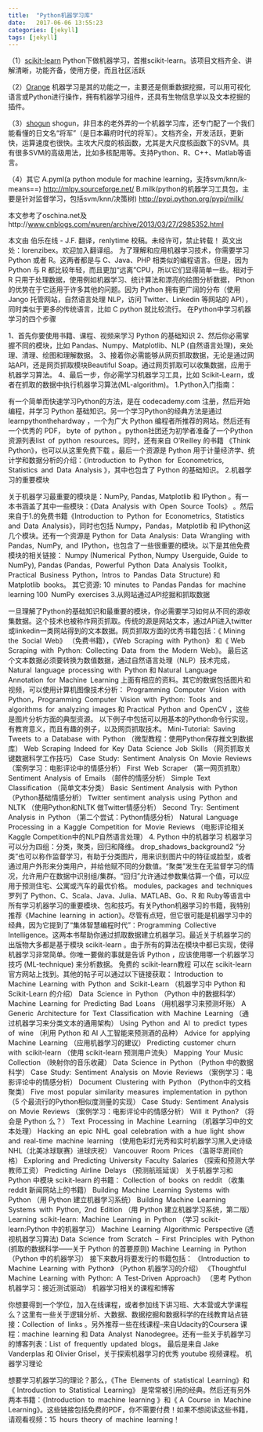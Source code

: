 ```yaml
---
title:  "Python机器学习库"
date:   2017-06-06 13:55:23
categories: [jekyll]
tags: [jekyll]
---
```

（1）[scikit-learn]("http://scikit-learn.org/stable/")
    Python下做机器学习，首推scikit-learn。该项目文档齐全、讲解清晰，功能齐备，使用方便，而且社区活跃

（2）[Orange]("http://orange.biolab.si/")
    机器学习是其的功能之一，主要还是侧重数据挖掘，可以用可视化语言或Python进行操作，拥有机器学习组件，还具有生物信息学以及文本挖掘的插件。
	
（3）[shogun]("http://shogun-toolbox.org/")
    shogun，非日本的老外弄的一个机器学习库，还专门配了一个我们能看懂的日文名“将军”（是日本幕府时代的将军）。文档齐全，开发活跃，更新快，运算速度也很快。主攻大尺度的核函数，尤其是大尺度核函数下的SVM。具有很多SVM的高级用法，比如多核配用等。支持Python、R、C++、Matlab等语言。
	
（4）其它
     A.pyml(a python module for machine learning，支持svm/knn/k-means==)
         http://mlpy.sourceforge.net/
     B.milk(python的机器学习工具包，主要是针对监督学习，包括svm/knn/决策树)
         http://pypi.python.org/pypi/milk/

   本文参考了oschina.net及http://www.cnblogs.com/wuren/archive/2013/03/27/2985352.html


本文由 伯乐在线 - J.F. 翻译，renlytime 校稿。未经许可，禁止转载！
英文出处：lorenzibex。欢迎加入翻译组。
为了理解和应用机器学习技术，你需要学习 Python 或者 R。这两者都是与 C、Java、PHP 相类似的编程语言。但是，因为 Python 与 R 都比较年轻，而且更加“远离”CPU，所以它们显得简单一些。相对于R 只用于处理数据，使用例如机器学习、统计算法和漂亮的绘图分析数据， Pthon 的优势在于它适用于许多其他的问题。因为 Python 拥有更广阔的分布（使用 Jango 托管网站，自然语言处理 NLP，访问 Twitter、Linkedin 等网站的 API），同时类似于更多的传统语言，比如 C python 就比较流行。
在Python中学习机器学习的四个步骤

1、首先你要使用书籍、课程、视频来学习 Python 的基础知识
2、然后你必需掌握不同的模块，比如 Pandas、Numpy、Matplotlib、NLP (自然语言处理)，来处理、清理、绘图和理解数据。
3、接着你必需能够从网页抓取数据，无论是通过网站API，还是网页抓取模块Beautiful Soap。通过网页抓取可以收集数据，应用于机器学习算法。
4、最后一步，你必需学习机器学习工具，比如 Scikit-Learn，或者在抓取的数据中执行机器学习算法(ML-algorithm)。
1.Python入门指南：

有一个简单而快速学习Python的方法，是在 codecademy.com  注册，然后开始编程，并学习 Python 基础知识。另一个学习Python的经典方法是通过 learnpythonthehardway ，一个为广大 Python 编程者所推荐的网站。然后还有一个优秀的 PDF， byte of python 。python社团还为初学者准备了一个Python资源列表list of python resources。同时，还有来自 O’Reilley 的书籍 《Think Python》，也可以从这里免费下载 。最后一个资源是 Python 用于计量经济学、统计学和数据分析的介绍：《Introduction to Python for Econometrics, Statistics and Data Analysis 》，其中也包含了 Python 的基础知识。
2.机器学习的重要模块

关于机器学习最重要的模块是：NumPy, Pandas, Matplotlib 和 IPython 。有一本书涵盖了其中一些模块：《Data Analysis with Open Source Tools》 。然后来自于1.的免费书籍《Introduction to Python for Econometrics, Statistics and Data Analysis》，同时也包括 Numpy，Pandas，Matplotlib 和 IPython这几个模块。还有一个资源是 Python for Data Analysis: Data Wrangling with Pandas, NumPy, and IPython，也包含了一些很重要的模块。以下是其他免费模块的相关链接： Numpy (Numerical Python, Numpy Userguide, Guide to NumPy),  Pandas (Pandas, Powerful Python Data Analysis Toolkit，Practical Business Python，Intros to Pandas Data Structure)  和  Matplotlib books。
其它资源:
10 minutes to Pandas
Pandas for machine learning
100 NumPy exercises
3.从网站通过API挖掘和抓取数据

一旦理解了Python的基础知识和最重要的模块，你必需要学习如何从不同的源收集数据。这个技术也被称作网页抓取。传统的源是网站文本，通过API进入twitter或linkedin一类网站得到的文本数据。网页抓取方面的优秀书籍包括：《 Mining the Social Web》 （免费书籍），《Web Scraping with Python》 和《 Web Scraping with Python: Collecting Data from the Modern Web》。
最后这个文本数据必须要转换为数值数据，通过自然语言处理（NLP）技术完成， Natural language processing with Python 和 Natural Language Annotation for Machine Learning 上面有相应的资料。其它的数据包括图片和视频，可以使用计算机图像技术分析： Programming Computer Vision with Python，Programming Computer Vision with Python: Tools and algorithms for analyzing images  和  Practical Python and OpenCV ，这些是图片分析方面的典型资源。
以下例子中包括可以用基本的Python命令行实现，有教育意义，而且有趣的例子，以及网页抓取技术。
Mini-Tutorial: Saving Tweets to a Database with Python （微型教程：使用Python保存推文到数据库）
Web Scraping Indeed for Key Data Science Job Skills （网页抓取关键数据科学工作技巧）
Case Study: Sentiment Analysis On Movie Reviews （案例学习：电影评论中的情感分析）
First Web Scraper （第一网页抓取）
Sentiment Analysis of Emails （邮件的情感分析）
Simple Text Classification （简单文本分类）
Basic Sentiment Analysis with Python （Python基础情感分析）
Twitter sentiment analysis using Python and NLTK （使用Python和NLTK 做Twitter情感分析）
Second Try: Sentiment Analysis in Python （第二个尝试：Python情感分析）
Natural Language Processing in a Kaggle Competition for Movie Reviews  （电影评论相关Kaggle Competition中的NLP自然语言处理）
4. Python 中的机器学习
机器学习可以分为四组：分类，聚类，回归和降维。
drop_shadows_background2
“分类”也可以称作监督学习，有助于分类图片，用来识别图片中的特征或脸型，或者通过用户外形来分类用户，并给他赋不同的分数值。“聚类”发生在无监督学习的情况，允许用户在数据中识别组/集群。“回归”允许通过参数集估算一个值，可以应用于预测住宅、公寓或汽车的最优价格。
modules, packages and techniques 罗列了 Python、C、Scala、Java、Julia、MATLAB、Go、R 和 Ruby等语言中所有学习机器学习的重要模块、包和技巧。有关Python机器学习的书籍，我特别推荐《Machine learning in action》。尽管有点短，但它很可能是机器学习中的经典，因为它提到了“集体智慧编程时代”：Programming Collective Intelligence。这两本书帮助你通过抓取数据建立机器学习。最近关于机器学习的出版物大多都是基于模块 scikit-learn 。由于所有的算法在模块中都已实现，使得机器学习非常简单。你唯一要做的事就是告诉 Python ，应该使用哪一个机器学习技巧 (ML-technique) 来分析数据。
免费的 scikit-learn教程 可以在 scikit-learn 官方网站上找到。其他的帖子可以通过以下链接获取：
Introduction to Machine Learning with Python and Scikit-Learn （机器学习中 Python 和 Scikit-Learn 的介绍）
Data Science in Python （Python 中的数据科学）
Machine Learning for Predicting Bad Loans （用机器学习来预测坏账）
A Generic Architecture for Text Classification with Machine Learning     （通过机器学习来分类文本的通用架构）
Using Python and AI to predict types of wine  （利用 Python 和 AI 人工智能来预测酒的品种）
Advice for applying Machine Learning  （应用机器学习的建议）
Predicting customer churn with scikit-learn  （使用 scikit-learn 预测用户流失）
Mapping Your Music Collection  （映射你的音乐收藏）
Data Science in Python  （Python 中的数据科学）
Case Study: Sentiment Analysis on Movie Reviews  （案例学习：电影评论中的情感分析）
Document Clustering with Python  （Python中的文档聚类）
Five most popular similarity measures implementation in python  （5 个最流行的Python相似度测量的实现）
Case Study: Sentiment Analysis on Movie Reviews  （案例学习：电影评论中的情感分析）
Will it Python?  （将会是 Python 么？）
Text Processing in Machine Learning  （机器学习中的文本处理）
Hacking an epic NHL goal celebration with a hue light show and real-time machine learning   （使用色彩灯光秀和实时机器学习黑入史诗级 NHL（北美冰球联赛）进球庆祝）
Vancouver Room Prices （温哥华房间价格）
Exploring and Predicting University Faculty Salaries （探索和预测大学教师工资）
Predicting Airline Delays  （预测航班延误）
关于机器学习和 Python 中模块 scikit-learn 的书籍：
Collection of books on reddit  （收集 reddit 新闻网站上的书籍）
Building Machine Learning Systems with Python （用 Python 建立机器学习系统）
Building Machine Learning Systems with Python, 2nd Edition （用 Python 建立机器学习系统，第二版）
Learning scikit-learn: Machine Learning in Python  （学习 scikit-learn:Python 中的机器学习）
Machine Learning Algorithmic Perspective   (透视机器学习算法)
Data Science from Scratch – First Principles with Python  (抓取的数据科学——关于 Python 的首要原则)
Machine Learning in Python   （Python 中的机器学习）
接下来数月将要发行的书籍包括：
《Introduction to Machine Learning with Python》 （Python 机器学习的介绍）
《Thoughtful Machine Learning with Python: A Test-Driven Approach》 （思考 Python 机器学习：接近测试驱动）
机器学习相关的课程和博客

你想要得到一个学位，加入在线课程，或者参加线下讲习班、大本营或大学课程么？这里有一些关于逻辑分析、大数据、数据挖掘和数据科学的在线教育站点链接：Collection of links 。另外推荐一些在线课程–来自Udacity的Coursera 课程：machine learning  和 Data Analyst Nanodegree。还有一些关于机器学习的博客列表：List of frequently updated blogs。
最后是来自 Jake Vanderplas 和 Olivier Grisel，关于探索机器学习的优秀 youtube 视频课程。
机器学习理论

想要学习机器学习的理论？那么，《The Elements of statistical Learning》和《 Introduction to Statistical Learning》 是常常被引用的经典。然后还有另外两本书籍：《Introduction to machine learning 》和《 A Course in Machine Learning》。这些链接包括免费的PDF，你不需要付费！如果不想阅读这些书籍，请观看视频：15 hours theory of machine learning！

